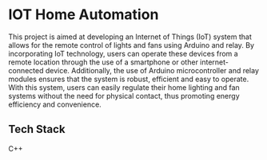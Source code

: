 
# IOT Home Automation

This project is aimed at developing an Internet of Things (IoT) system that allows for the remote control of lights and fans using Arduino and relay. By incorporating IoT technology, users can operate these devices from a remote location through the use of a smartphone or other internet-connected device. Additionally, the use of Arduino microcontroller and relay modules ensures that the system is robust, efficient and easy to operate. With this system, users can easily regulate their home lighting and fan systems without the need for physical contact, thus promoting energy efficiency and convenience.
## Tech Stack

C++
